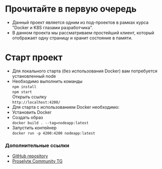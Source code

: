 # Прочитайте в первую очередь
* Данный проект является одним из под-проектов в рамках курса "Docker и K8S глазами разработчика".
* В данном проекта мы рассматриваем простейший клиент, который отображает одну страницу и хранит состояние в памяти.

# Старт проект
* Для локального старта (без использования Docker) вам потребуется установленный node
* Необходимо выполнить команды
<br/>`npm install`
<br/>`npm start`
<br/>Открыть ссылку
<br/>`http://localhost:4200/`
* Для старта с использованием Docker необходимо:
* Установить Docker
* Создать образ
<br/>`docker build . --tag=nodeapp:latest`
* Запустить контейнер
<br/>`docker run -p 4200:4200 nodeapp:latest`

### Дополнительные ссылки
* [GitHub repository](https://github.com/proselytear/usersapi)
* [Proselyte Community TG](https://t.me/pse_club)

